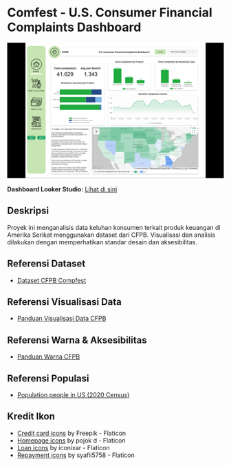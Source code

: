 # Comfest - U.S. Consumer Financial Complaints Dashboard

![Dashboard](./Dashboard.png)

**Dashboard Looker Studio:** [Lihat di sini](https://lookerstudio.google.com/s/gHHsQsfOGmg)

## Deskripsi
Proyek ini menganalisis data keluhan konsumen terkait produk keuangan di Amerika Serikat menggunakan dataset dari CFPB. Visualisasi dan analisis dilakukan dengan memperhatikan standar desain dan aksesibilitas.



## Referensi Dataset
- [Dataset CFPB Compfest](https://www.kaggle.com/datasets/deltakrist/final-project-data-science-academy-compfest-17)

## Referensi Visualisasi Data
- [Panduan Visualisasi Data CFPB](https://cfpb.github.io/design-system/guidelines/data-visualization-guidelines#guidelines)

## Referensi Warna & Aksesibilitas
- [Panduan Warna CFPB](https://cfpb.github.io/design-system/foundation/color#accessibility)

## Referensi Populasi
- [Population people in US (2020 Census)](https://data.census.gov/table/DECENNIALCD1182020.P1?t=Populations+and+People&g=010XX00US$0400000&y=2020)

## Kredit Ikon
- [Credit card icons](https://www.flaticon.com/free-icons/credit-card) by Freepik - Flaticon
- [Homepage icons](https://www.flaticon.com/free-icons/homepage) by pojok d - Flaticon
- [Loan icons](https://www.flaticon.com/free-icons/loan) by iconixar - Flaticon
- [Repayment icons](https://www.flaticon.com/free-icons/repayment) by syafii5758 - Flaticon

